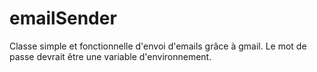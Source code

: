 # emailSender

Classe simple et fonctionnelle d'envoi d'emails grâce à gmail.
Le mot de passe devrait être une variable d'environnement.
